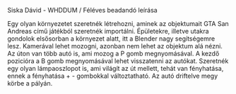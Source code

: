 Siska Dávid - WHDDUM / Féléves beadandó leírása


Egy olyan környezetet szeretnék létrehozni, aminek az objektumait GTA San Andreas című játékból szeretnék importálni.
Épületekre, illetve utakra gondolok elsősorban a környezet alatt, itt a Blender nagy segítségemre lesz.
Kamerával lehet mozogni, azonban nem lehet az objektum alá nézni.
Az úton van több autó is, ami mozog a P gomb megnyomásával. A kezdő pozicióra a B gomb megnyomásával lehet visszatenni az autókat.
Szeretnék egy olyan lámpaoszlopot is, ami világít az út mellett, tehát van fényhatása, ennek a fényhatása + - gombokkal változtatható.
Az autó driftelve megy körbe a pályán.

